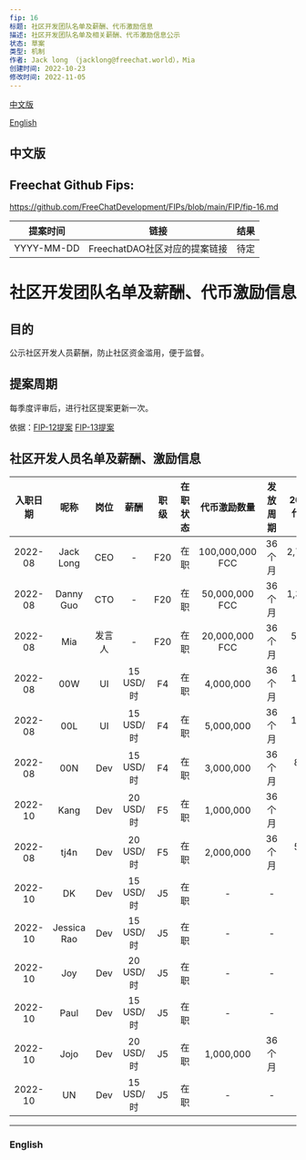 ```yaml
---
fip: 16
标题: 社区开发团队名单及薪酬、代币激励信息
描述: 社区开发团队名单及相关薪酬、代币激励信息公示
状态: 草案
类型: 机制
作者: Jack long （jacklong@freechat.world），Mia
创建时间: 2022-10-23
修改时间: 2022-11-05
---
```


[中文版](#1)

[English](#2)

<h2 id="1">中文版</h2>

## Freechat Github Fips: 

https://github.com/FreeChatDevelopment/FIPs/blob/main/FIP/fip-16.md


  | 提案时间 | 链接 | 结果 |
  |:-:|:-:|:-:|
  | YYYY-MM-DD |FreechatDAO社区对应的提案链接|待定|

# 社区开发团队名单及薪酬、代币激励信息

## 目的
公示社区开发人员薪酬，防止社区资金滥用，便于监督。

## 提案周期
每季度评审后，进行社区提案更新一次。

依据：[FIP-12提案](https://snapshot.org/#/freechatdao.eth/proposal/0x56a07c7f382b5a66aecc1ebaf2ebad39e493760402357f5071bb1ebb2949d71d)
[FIP-13提案](https://snapshot.org/#/freechatdao.eth/proposal/0x56a07c7f382b5a66aecc1ebaf2ebad39e493760402357f5071bb1ebb2949d71d)

## 社区开发人员名单及薪酬、激励信息
|入职日期  |   呢称   | 岗位 |   薪酬   | 职级 |在职状态|   代币激励数量  |发放周期|2022-08代币激励|2022-09代币激励|2022-10代币激励 |
|:-------:|:-------:|:----:|:-------:|:---:|:-----:|:-------------:|:-----------:|:-----------:|:------------:|:------------:|
|2022-08|Jack Long  |CEO   |    -    | F20  |在职 |100,000,000 FCC  |36个月 |2,777,778 FCC|2,777,778 FCC|2,777,778 FCC|
|2022-08|Danny Guo  |CTO   |    -    | F20  |在职 |50,000,000 FCC   |36个月 |1,388,889 FCC|1,388,889 FCC|1,388,889 FCC|
|2022-08|Mia        |发言人 |    -    | F20  |在职 |20,000,000 FCC   |36个月 |555,555 FCC  |555,555 FCC  |555,555 FCC  |
|2022-08|00W        |UI    |15 USD/时 | F4  |在职 |4,000,000         |36个月|111,111 FCC   |111,111 FCC  |111,111 FCC  |
|2022-08|00L        |UI    |15 USD/时 | F4  |在职 |5,000,000         |36个月|138,888 FCC   |138,888 FCC  |138,888 FCC  | 
|2022-08|00N        |Dev   |15 USD/时 | F4  |在职 |3,000,000         |36个月|83,333 FCC    |83,333 FCC   |83,333 FCC   |  
|2022-10|Kang       |Dev   |20 USD/时 | F5  |在职 |1,000,000         |36个月|- FCC        | - FCC        |27,777 FCC   |
|2022-08|tj4n       |Dev   |20 USD/时 | F5  |在职 |2,000,000         |36个月|55,555 FCC   |55,555 FCC    |55,555 FCC   | 
|2022-10|DK         |Dev   |15 USD/时 | J5  |在职 |-                 |-    |- FCC        | - FCC        | - FCC       |
|2022-10|Jessica Rao|Dev   |15 USD/时 | J5  |在职 |-                 |-    |- FCC        | - FCC        | - FCC       |
|2022-10|Joy        |Dev   |20 USD/时 | J5  |在职 |-                 |-    |- FCC        | - FCC        | - FCC       |
|2022-10|Paul       |Dev   |15 USD/时 | J5  |在职 |-                 |-    |- FCC        | - FCC        | - FCC       |
|2022-10|Jojo       |Dev   |20 USD/时 | J5  |在职 |1,000,000         |36个月|- FCC        | - FCC        |27,777 FCC   |
|2022-10|UN         |Dev   |15 USD/时 | J5  |在职 |-                 |-    |- FCC        | - FCC        | - FCC       |

------------------------

<h3 id="2">English</h3>